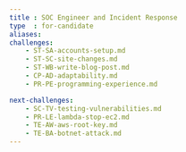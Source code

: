 ```yaml
---
title : SOC Engineer and Incident Response
type  : for-candidate
aliases:
challenges:
    - ST-SA-accounts-setup.md
    - ST-SC-site-changes.md
    - ST-WB-write-blog-post.md
    - CP-AD-adaptability.md
    - PR-PE-programming-experience.md

next-challenges:
    - SC-TV-testing-vulnerabilities.md
    - PR-LE-lambda-stop-ec2.md
    - TE-AW-aws-root-key.md
    - TE-BA-botnet-attack.md
---
```


